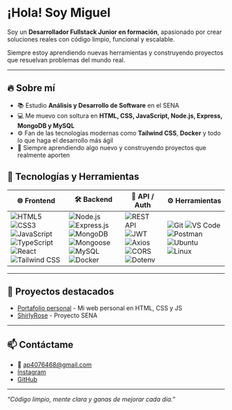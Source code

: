 # ¡Hola! Soy Miguel

Soy un **Desarrollador Fullstack Junior en formación**, apasionado por crear soluciones reales con código limpio, funcional y escalable.

Siempre estoy aprendiendo nuevas herramientas y construyendo proyectos que resuelvan problemas del mundo real.

---

## 🔥 Sobre mí

- 📚 Estudio **Análisis y Desarrollo de Software** en el SENA
- 💻 Me muevo con soltura en **HTML, CSS, JavaScript, Node.js, Express, MongoDB y MySQL**
- ⚙️ Fan de las tecnologías modernas como **Tailwind CSS**, **Docker** y todo lo que haga el desarrollo más ágil
- 🌱 Siempre aprendiendo algo nuevo y construyendo proyectos que realmente aporten


## 🚀 Tecnologías y Herramientas

| 🌐 Frontend | 🛠 Backend | 🔐 API / Auth | ⚙️ Herramientas |
|------------|------------|---------------|----------------|
| ![HTML5](https://img.shields.io/badge/-HTML5-E34F26?style=flat-square&logo=html5&logoColor=white) ![CSS3](https://img.shields.io/badge/-CSS3-1572B6?style=flat-square&logo=css3&logoColor=white) ![JavaScript](https://img.shields.io/badge/-JavaScript-F7DF1E?style=flat-square&logo=javascript&logoColor=white)<br>![TypeScript](https://img.shields.io/badge/-TypeScript-3178C6?style=flat-square&logo=typescript&logoColor=white) ![React](https://img.shields.io/badge/-React-61DAFB?style=flat-square&logo=react&logoColor=black) ![Tailwind CSS](https://img.shields.io/badge/-Tailwind_CSS-06B6D4?style=flat-square&logo=tailwind-css&logoColor=white) | ![Node.js](https://img.shields.io/badge/-Node.js-339933?style=flat-square&logo=node.js&logoColor=white) ![Express.js](https://img.shields.io/badge/-Express.js-000000?style=flat-square&logo=express&logoColor=white) ![MongoDB](https://img.shields.io/badge/-MongoDB-47A248?style=flat-square&logo=mongodb&logoColor=white)<br>![Mongoose](https://img.shields.io/badge/-Mongoose-880000?style=flat-square&logo=mongoose&logoColor=white) ![MySQL](https://img.shields.io/badge/-MySQL-4479A1?style=flat-square&logo=mysql&logoColor=white) ![Docker](https://img.shields.io/badge/-Docker-2496ED?style=flat-square&logo=docker&logoColor=white) | ![REST API](https://img.shields.io/badge/-REST_API-25A162?style=flat-square&logo=swagger&logoColor=white) ![JWT](https://img.shields.io/badge/-JWT-000000?style=flat-square&logo=jsonwebtokens&logoColor=white) ![Axios](https://img.shields.io/badge/-Axios-5A29E4?style=flat-square&logo=axios&logoColor=white)<br>![CORS](https://img.shields.io/badge/-CORS-4B8BBE?style=flat-square&logo=express&logoColor=white) ![Dotenv](https://img.shields.io/badge/-Dotenv-8DD6F9?style=flat-square&logo=dotenv&logoColor=black) | ![Git](https://img.shields.io/badge/-Git-F05032?style=flat-square&logo=git&logoColor=white) ![VS Code](https://img.shields.io/badge/-VS_Code-007ACC?style=flat-square&logo=visual-studio-code&logoColor=white) ![Postman](https://img.shields.io/badge/-Postman-FF6C37?style=flat-square&logo=postman&logoColor=white)<br>![Ubuntu](https://img.shields.io/badge/-Ubuntu-E95420?style=flat-square&logo=ubuntu&logoColor=white) ![Linux](https://img.shields.io/badge/-Linux-FCC624?style=flat-square&logo=linux&logoColor=black) |

---

## 📂 Proyectos destacados

- [Portafolio personal](https://github.com/miggfk/portfolio) - Mi web personal en HTML, CSS y JS  
- [ShirlyRose](https://github.com/MiggFk/ShirlyRoseProyect) - Proyecto SENA

---

## 📫 Contáctame

- 📧 ap4076468@gmail.com  
- [Instagram](https://www.instagram.com/migg.fk/)  
- [GitHub](https://github.com/miggfk)  

---

*“Código limpio, mente clara y ganas de mejorar cada día.”*

